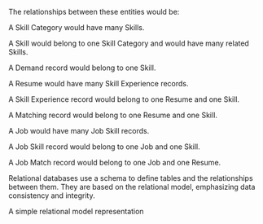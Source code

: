 The relationships between these entities would be:  
  
A Skill Category would have many Skills.  
  
A Skill would belong to one Skill Category and would have many related Skills.  
  
A Demand record would belong to one Skill.  
  
A Resume would have many Skill Experience records.  
  
A Skill Experience record would belong to one Resume and one Skill.  
  
A Matching record would belong to one Resume and one Skill.  
  
A Job would have many Job Skill records.  
  
A Job Skill record would belong to one Job and one Skill.  
  
A Job Match record would belong to one Job and one Resume.



Relational databases use a schema to define tables and the relationships between them. They are based on the relational model, emphasizing data consistency and integrity.

A simple relational model representation


